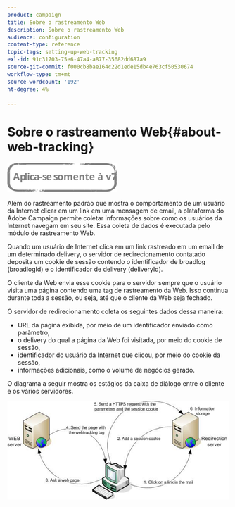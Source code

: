 ```yaml
---
product: campaign
title: Sobre o rastreamento Web
description: Sobre o rastreamento Web
audience: configuration
content-type: reference
topic-tags: setting-up-web-tracking
exl-id: 91c31703-75e6-47a4-a877-35682dd687a9
source-git-commit: f000cb8bae164c22d1ede15db4e763cf50530674
workflow-type: tm+mt
source-wordcount: '192'
ht-degree: 4%

---
```


# Sobre o rastreamento Web{#about-web-tracking}

![](../../assets/v7-only.svg)

Além do rastreamento padrão que mostra o comportamento de um usuário da Internet clicar em um link em uma mensagem de email, a plataforma do Adobe Campaign permite coletar informações sobre como os usuários da Internet navegam em seu site. Essa coleta de dados é executada pelo módulo de rastreamento Web.

Quando um usuário de Internet clica em um link rastreado em um email de um determinado delivery, o servidor de redirecionamento contatado deposita um cookie de sessão contendo o identificador de broadlog (broadlogId) e o identificador de delivery (deliveryId).

O cliente da Web envia esse cookie para o servidor sempre que o usuário visita uma página contendo uma tag de rastreamento da Web. Isso continua durante toda a sessão, ou seja, até que o cliente da Web seja fechado.

O servidor de redirecionamento coleta os seguintes dados dessa maneira:

* URL da página exibida, por meio de um identificador enviado como parâmetro,
* o delivery do qual a página da Web foi visitada, por meio do cookie de sessão,
* identificador do usuário da Internet que clicou, por meio do cookie da sessão,
* informações adicionais, como o volume de negócios gerado.

O diagrama a seguir mostra os estágios da caixa de diálogo entre o cliente e os vários servidores.

![](assets/d_ncs_integration_webtracking_structure1.png)
